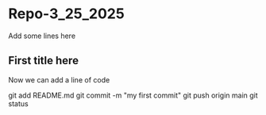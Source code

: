 # Repo-3_25_2025

Add some lines here

## First title here

Now we can add a line of code

git add README.md
git commit -m "my first commit"
git push origin main
git status
